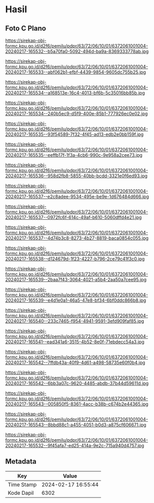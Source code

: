 # Hasil

## Foto C Plano

https://sirekap-obj-formc.kpu.go.id/d2f6/pemilu/pdpr/63/72/06/10/01/6372061001004-20240217-165532--b5a70fa0-5092-494d-ba9a-8369333778ab.jpg

https://sirekap-obj-formc.kpu.go.id/d2f6/pemilu/pdpr/63/72/06/10/01/6372061001004-20240217-165533--abf062b1-efbf-4439-9854-9605dc755b25.jpg

https://sirekap-obj-formc.kpu.go.id/d2f6/pemilu/pdpr/63/72/06/10/01/6372061001004-20240217-165534--a168513e-16c4-4013-bf6b-5c35016bb85b.jpg

https://sirekap-obj-formc.kpu.go.id/d2f6/pemilu/pdpr/63/72/06/10/01/6372061001004-20240217-165534--240b5ec9-d5f9-400e-85b1-777926ec0e02.jpg

https://sirekap-obj-formc.kpu.go.id/d2f6/pemilu/pdpr/63/72/06/10/01/6372061001004-20240217-165535--93f54589-7f32-4f45-ad13-edb2e0bb159f.jpg

https://sirekap-obj-formc.kpu.go.id/d2f6/pemilu/pdpr/63/72/06/10/01/6372061001004-20240217-165535--eeffb17f-1f3a-4cb6-990c-9e958a2cee73.jpg

https://sirekap-obj-formc.kpu.go.id/d2f6/pemilu/pdpr/63/72/06/10/01/6372061001004-20240217-165536--958d2fb8-5855-40bb-bcdd-3321e0f6ed93.jpg

https://sirekap-obj-formc.kpu.go.id/d2f6/pemilu/pdpr/63/72/06/10/01/6372061001004-20240217-165537--e2c8adee-9534-495e-be9e-1d676484d666.jpg

https://sirekap-obj-formc.kpu.go.id/d2f6/pemilu/pdpr/63/72/06/10/01/6372061001004-20240217-165537--0972fc6f-614c-49af-b610-5060dffd4e21.jpg

https://sirekap-obj-formc.kpu.go.id/d2f6/pemilu/pdpr/63/72/06/10/01/6372061001004-20240217-165537--4d74b3c8-8273-4b27-8819-baca0854c055.jpg

https://sirekap-obj-formc.kpu.go.id/d2f6/pemilu/pdpr/63/72/06/10/01/6372061001004-20240217-165538--d124679d-1f23-4227-b796-2ce79c41f3c0.jpg

https://sirekap-obj-formc.kpu.go.id/d2f6/pemilu/pdpr/63/72/06/10/01/6372061001004-20240217-165539--2baa7f43-3064-4021-a5b4-2aa50a7cee95.jpg

https://sirekap-obj-formc.kpu.go.id/d2f6/pemilu/pdpr/63/72/06/10/01/6372061001004-20240217-165539--e4d1e0a1-46a5-47e8-bf34-6bf0ddc866b8.jpg

https://sirekap-obj-formc.kpu.go.id/d2f6/pemilu/pdpr/63/72/06/10/01/6372061001004-20240217-165540--233c7465-f954-4941-9591-3efd909faf85.jpg

https://sirekap-obj-formc.kpu.go.id/d2f6/pemilu/pdpr/63/72/06/10/01/6372061001004-20240217-165541--ead341a6-3515-4b52-8e0f-71ebdecc54a3.jpg

https://sirekap-obj-formc.kpu.go.id/d2f6/pemilu/pdpr/63/72/06/10/01/6372061001004-20240217-165542--7ffdb43a-40f9-4d61-a498-58735e60f0b4.jpg

https://sirekap-obj-formc.kpu.go.id/d2f6/pemilu/pdpr/63/72/06/10/01/6372061001004-20240217-165542--6bb3a07c-9620-4485-abdb-37b44d59611d.jpg

https://sirekap-obj-formc.kpu.go.id/d2f6/pemilu/pdpr/63/72/06/10/01/6372061001004-20240217-165543--005850f5-8361-4acc-b38b-c674b2e44365.jpg

https://sirekap-obj-formc.kpu.go.id/d2f6/pemilu/pdpr/63/72/06/10/01/6372061001004-20240217-165543--8bbd88c1-a455-4051-b0d3-a875cf606671.jpg

https://sirekap-obj-formc.kpu.go.id/d2f6/pemilu/pdpr/63/72/06/10/01/6372061001004-20240217-165532--9f45afa7-ed25-414a-9e2c-715a940d4757.jpg


## Metadata

| Key        | Value               |
| ---------- | ------------------- |
| Time Stamp | 2024-02-17 16:55:44 |
| Kode Dapil | 6302                |



